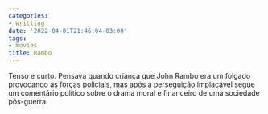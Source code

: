```yaml
---
categories:
- writting
date: '2022-04-01T21:46:04-03:00'
tags:
- movies
title: Rambo
---
```


Tenso e curto. Pensava quando criança que John Rambo era um folgado provocando as forças policiais, mas após a perseguição implacável segue um comentário político sobre o drama moral e financeiro de uma sociedade pós-guerra.
